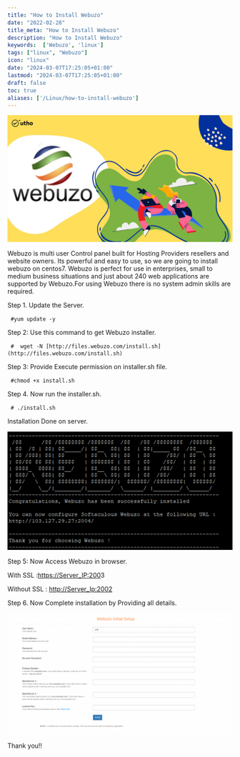 ```yaml
---
title: "How to Install Webuzo"
date: "2022-02-28"
title_meta: "How to Install Webuzo"
description: "How to Install Webuzo"
keywords:  ['Webuzo', 'linux']
tags: ["linux", "Webuzo"]
icon: "linux"
date: "2024-03-07T17:25:05+01:00"
lastmod: "2024-03-07T17:25:05+01:00" 
draft: false
toc: true
aliases: ['/Linux/how-to-install-webuzo']
---
```


![](images/How-to-Install-Webuzo_utho.jpg)

Webuzo is multi user Control panel built for Hosting Providers resellers and website owners. Its powerful and easy to use, so we are going to install webuzo on centos7. Webuzo is perfect for use in enterprises, small to medium business situations and just about 240 web applications are supported by Webuzo.For using Webuzo there is no system admin skills are required.

Step 1. Update the Server.

```
 #yum update -y 
```

Step 2: Use this command to get Webuzo installer.

```
 #  wget -N [http://files.webuzo.com/install.sh](http://files.webuzo.com/install.sh) 
```

Step 3: Provide Execute permission on installer.sh file.

```
 #chmod +x install.sh 
```

Step 4. Now run the installer.sh.

```
 # ./install.sh 
```

Installation Done on server.

![](images/Screenshot_39-1.png)

Step 5: Now Access Webuzo in browser.

With SSL :[https://Server\_IP:200](http://server_ip:2002/)3  

Without SSL : [http://Server\_Ip:2002](http://server_ip:2002/)

Step 6. Now Complete installation by Providing all details.

![](images/Screenshot-from-2021-10-27-19-48-25-1024x552.png)

Thank you!!

